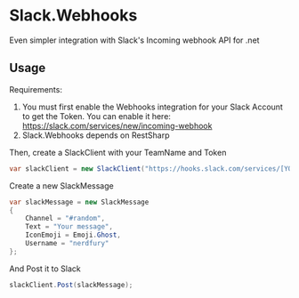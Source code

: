 Slack.Webhooks
==============

Even simpler integration with Slack's Incoming webhook API for .net

Usage
-----

Requirements:

1. You must first enable the Webhooks integration for your Slack Account to get the Token. You can enable it here: https://slack.com/services/new/incoming-webhook
2. Slack.Webhooks depends on RestSharp

Then, create a SlackClient with your TeamName and Token

```csharp
var slackClient = new SlackClient("https://hooks.slack.com/services/[YOUR_WEBHOOK_URL]");
```

Create a  new SlackMessage
```csharp
var slackMessage = new SlackMessage
{
    Channel = "#random",
    Text = "Your message",
    IconEmoji = Emoji.Ghost,
    Username = "nerdfury"
};
```

And Post it to Slack

```csharp
slackClient.Post(slackMessage);
```
